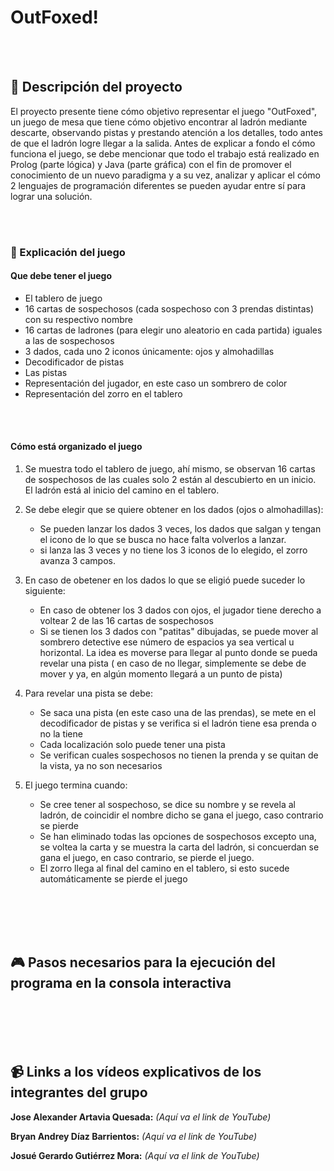 # OutFoxed!

<br><br>

## :notebook: Descripción del proyecto


El proyecto presente tiene cómo objetivo representar el juego "OutFoxed", un juego de mesa que tiene cómo objetivo encontrar al ladrón mediante descarte, observando pistas y prestando atención a los detalles, todo antes de que el ladrón logre llegar a la salida. Antes de explicar a fondo el cómo funciona el juego, se debe mencionar que todo el trabajo está realizado en Prolog (parte lógica) y Java (parte gráfica) con el fin de promover el conocimiento de un nuevo paradigma y a su vez, analizar y aplicar el cómo 2 lenguajes de programación diferentes se pueden ayudar entre sí para lograr una solución.


<br><br>

### :game_die: Explicación del juego


#### Que debe tener el juego

- El tablero de juego
- 16 cartas de sospechosos (cada sospechoso con 3 prendas distintas) con su respectivo nombre
- 16 cartas de ladrones (para elegir uno aleatorio en cada partida) iguales a las de sospechosos
- 3 dados, cada uno 2 iconos únicamente: ojos y almohadillas
- Decodificador de pistas
- Las pistas
- Representación del jugador, en este caso un sombrero de color
- Representación del zorro en el tablero

<br><br>

#### Cómo está organizado el juego

1. Se muestra todo el tablero de juego, ahí mismo, se observan 16 cartas de sospechosos de las cuales solo 2 están al descubierto en un inicio. El ladrón está al inicio del camino en el tablero.

2. Se debe elegir que se quiere obtener en los dados (ojos o almohadillas):
      - Se pueden lanzar los dados 3 veces, los dados que salgan y tengan el icono de lo que se busca no hace falta volverlos a lanzar.
      - si lanza las 3 veces y no tiene los 3 iconos de lo elegido, el zorro avanza 3 campos.
      

3. En caso de obetener en los dados lo que se eligió puede suceder lo siguiente:
      - En caso de obtener los 3 dados con ojos, el jugador tiene derecho a voltear 2 de las 16  cartas de sospechosos
      - Si se tienen los 3 dados con "patitas" dibujadas, se puede mover al sombrero detective ese número de espacios ya sea vertical u horizontal. La idea es moverse para llegar al punto donde se pueda revelar una pista ( en caso de no llegar, simplemente se debe de mover y ya, en algún momento llegará a un punto de pista)

4. Para revelar una pista se debe:
      - Se saca una pista (en este caso una de las prendas), se mete en el decodificador de pistas y se verifica si el ladrón tiene esa prenda o no la tiene
      - Cada localización solo puede tener una pista
      - Se verifican cuales sospechosos no tienen la prenda y se quitan de la vista, ya no son necesarios

5. El juego termina cuando:
      - Se cree tener al sospechoso, se dice su nombre y se revela al ladrón, de coincidir el nombre dicho se gana el juego, caso contrario se pierde
      - Se han eliminado todas las opciones de sospechosos excepto una, se voltea la carta y se muestra la carta del ladrón, si concuerdan se gana el juego, en caso contrario, se pierde el juego.
      - El zorro llega al final del camino en el tablero, si esto sucede automáticamente se pierde el juego




<br><br><br><br>

## :video_game: Pasos necesarios para la ejecución del programa en la consola interactiva




<br><br><br><br>





## :video_camera: Links a los vídeos explicativos de los integrantes del grupo
**Jose Alexander Artavia Quesada:** _(Aquí va el link de YouTube)_
<br>

**Bryan Andrey Díaz Barrientos:** _(Aquí va el link de YouTube)_
<br> 

**Josué Gerardo Gutiérrez Mora:** _(Aquí va el link de YouTube)_
